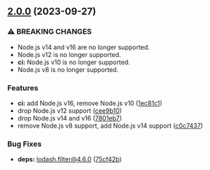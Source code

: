 ## [2.0.0](https://github.com/kenany/big-oil/compare/1.0.3...2.0.0) (2023-09-27)


### ⚠ BREAKING CHANGES

* Node.js v14 and v16 are no longer supported.
* Node.js v12 is no longer supported.
* **ci:** Node.js v10 is no longer supported.
* Node.js v8 is no longer supported.

### Features

* **ci:** add Node.js v16, remove Node.js v10 ([1ec81c1](https://github.com/kenany/big-oil/commit/1ec81c14f6f4116fb304157d9e0eeffe6696f3fa))
* drop Node.js v12 support ([cee9b10](https://github.com/kenany/big-oil/commit/cee9b10a42ec6b193f200109cfa2d9fc66fb240f))
* drop Node.js v14 and v16 ([7801eb7](https://github.com/kenany/big-oil/commit/7801eb7d030b820b85cf5ab16701d5f9f161efa0))
* remove Node.js v8 support, add Node.js v14 support ([c0c7437](https://github.com/kenany/big-oil/commit/c0c743775bd6786a37e49b27c279a1109d8404d5))


### Bug Fixes

* **deps:** lodash.filter@4.6.0 ([75cf42b](https://github.com/kenany/big-oil/commit/75cf42b5121898d8a64a2d338611d252dc755eea))
